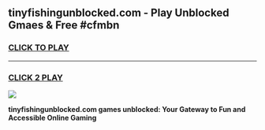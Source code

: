 
## tinyfishingunblocked.com - Play Unblocked Gmaes & Free #cfmbn
<h3>
<a href="https://news.freeplayer.one?title=tinyfishingunblocked.com&ref=24F">CLICK TO PLAY</a></h3>
<hr>

<h3>
<a href="https://news.freeplayer.one?title=tinyfishingunblocked.com&ref=24F">CLICK 2 PLAY</a>
  
</h3>

<a href="https://news.freeplayer.one?title=tinyfishingunblocked.com&ref=24F/"><img src="https://clearcache.store/games.png"></a>


**tinyfishingunblocked.com games unblocked: Your Gateway to Fun and Accessible Online Gaming**
